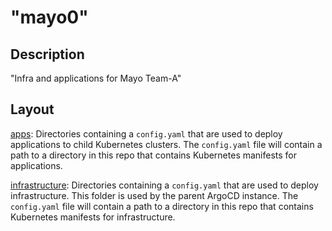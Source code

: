 # "mayo0"

## Description
"Infra and applications for Mayo Team-A"

## Layout
[apps](apps): Directories containing a `config.yaml` that are used to deploy applications to child Kubernetes clusters. The `config.yaml` file will contain a path to a directory in this repo that contains Kubernetes manifests for applications.

[infrastructure](infrastructure): Directories containing a `config.yaml` that are used to deploy infrastructure. This folder is used by the parent ArgoCD instance. The `config.yaml` file will contain a path to a directory in this repo that contains Kubernetes manifests for infrastructure.
